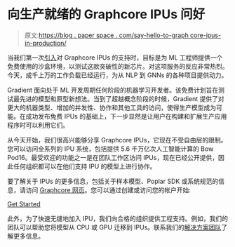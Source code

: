 # 向生产就绪的 Graphcore IPUs 问好

> 原文:[https://blog . paper space . com/say-hello-to-graph core-ipus-in-production/](https://blog.paperspace.com/say-hello-to-graphcore-ipus-in-production/)

当我们第一次[引入](https://blog.paperspace.com/paperspace-graphcore-partnership/)对 Graphcore IPUs 的支持时，目标是为 ML 工程师提供一个免费使用的沙盒环境，以测试这款突破性的新芯片。对这项服务的反应非常热烈。今天，成千上万的工作负载已经运行，为从 NLP 到 GNNs 的各种项目提供动力。

Gradient 面向处于 ML 开发周期任何阶段的机器学习开发者。该免费计划旨在测试最先进的模型和原型新想法。当到了超越概念阶段的时候，Gradient 提供了对更大的机器类型、增加的并发性、协作和其他工具的访问，使得生产模型成为可能。在成功发布免费 IPUs 的基础上，下一步显然是让用户在构建和扩展生产应用程序时可以利用它们。

从今天开始，我们很高兴能够分享 Graphcore IPUs，它现在不受自由层的限制。您可以访问全系列的 IPU 系统，包括提供 5.6 千万亿次人工智能计算的 Bow Pod16。最受欢迎的功能之一是在团队工作区访问 IPUs，现在已经公开提供，因此任何组织都可以在他们支持 IPU 的模型上进行协作。

要了解关于 IPUs 的更多信息，包括关于样本模型、Poplar SDK 或系统规范的信息，请访问 [Graphcore 网页](https://www.paperspace.com/graphcore)。您可以通过创建或访问您的帐户开始:

[Get Started](https://console.paperspace.com/)

此外，为了快速无缝地加入 IPU，我们向合格的组织提供工程支持。例如，我们的团队可以帮助您将模型从 CPU 或 GPU 迁移到 IPUs。联系我们的[解决方案团队](https://www.paperspace.com/contact-sales)了解更多信息。